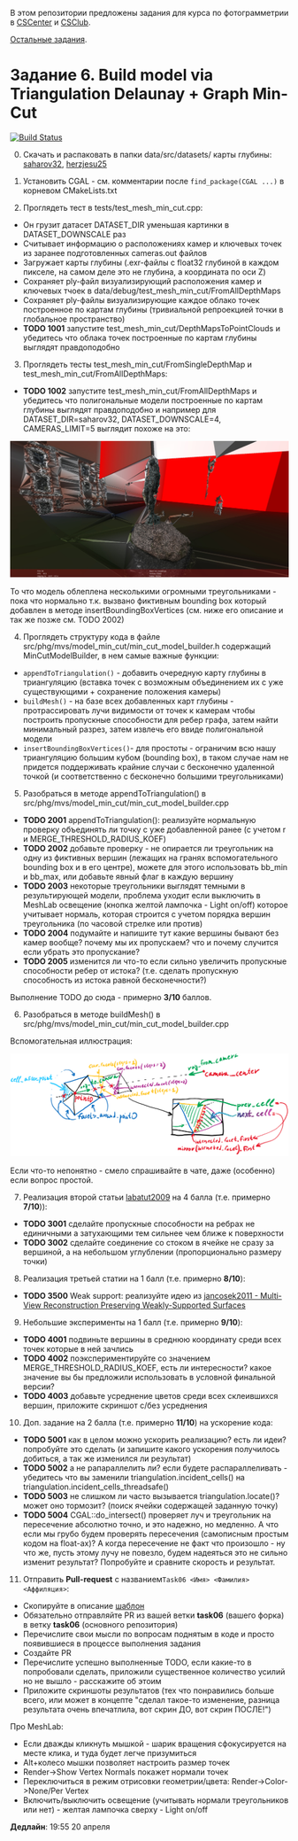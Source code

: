 В этом репозитории предложены задания для курса по фотограмметрии в [CSCenter](https://compscicenter.ru/courses/photogrammetry/) и [CSClub](https://compsciclub.ru/courses/photogrammetry/).

[Остальные задания](https://github.com/PhotogrammetryCourse/PhotogrammetryTasks2021/).

# Задание 6. Build model via Triangulation Delaunay + Graph Min-Cut

[![Build Status](https://travis-ci.com/PhotogrammetryCourse/PhotogrammetryTasks2021.svg?branch=task06)](https://travis-ci.com/PhotogrammetryCourse/PhotogrammetryTasks2021)

0. Скачать и распаковать в папки data/src/datasets/ карты глубины: [saharov32](https://disk.yandex.com/d/2fWAdzpM4ibYBg), [herzjesu25](https://disk.yandex.com/d/n3MyKUjvuVPF6Q)

1. Установить CGAL - см. комментарии после ```find_package(CGAL ...)``` в корневом CMakeLists.txt

2. Проглядеть тест в tests/test_mesh_min_cut.cpp:

 - Он грузит датасет DATASET_DIR уменьшая картинки в DATASET_DOWNSCALE раз
 - Считывает информацию о расположениях камер и ключевых точек из заранее подготовленных cameras.out файлов
 - Загружает карты глубины (.exr-файлы с float32 глубиной в каждом пикселе, на самом деле это не глубина, а координата по оси Z)
 - Сохраняет ply-файл визуализирующий расположения камер и ключевых тчоек в data/debug/test_mesh_min_cut/FromAllDepthMaps
 - Сохраняет ply-файлы визуализирующие каждое облако точек построенное по картам глубины (тривиальной репроекцией точки в глобальное пространство)
 - **TODO 1001** запустите test_mesh_min_cut/DepthMapsToPointClouds и убедитесь что облака точек построенные по картам глубины выглядят правдоподобно

3. Проглядеть тесты test_mesh_min_cut/FromSingleDepthMap и test_mesh_min_cut/FromAllDepthMaps:

 - **TODO 1002** запустите test_mesh_min_cut/FromAllDepthMaps и убедитесь что полигональные модели построенные по картам глубины выглядят правдоподобно и например для DATASET_DIR=saharov32, DATASET_DOWNSCALE=4, CAMERAS_LIMIT=5 выглядит похоже на это:

![saharov32_4_5](/.github/screens/saharov32_4_5.jpg?raw=true)

То что модель облеплена несколькими огромными треугольниками - пока что нормально т.к. вызвано фиктивным bounding box который добавлен в методе insertBoundingBoxVertices (см. ниже его описание и так же позже см. TODO 2002)
 
4. Проглядеть структуру кода в файле src/phg/mvs/model_min_cut/min_cut_model_builder.h содержащий MinCutModelBuilder, в нем самые важные функции:

 - ```appendToTriangulation()``` - добавить очередную карту глубины в триангуляцию (вставка точек с возможным объединением их с уже существующими + сохранение положения камеры)
 - ```buildMesh()``` - на базе всех добавленных карт глубины - протрассировать лучи видимости от точек к камерам чтобы построить пропускные способности для ребер графа, затем найти минимальный разрез, затем извлечь его ввиде полигональной модели
 - ```insertBoundingBoxVertices()```- для простоты - ограничим всю нашу триангуляцию большим кубом (bounding box), в таком случае нам не придется поддерживать крайние случаи с бесконечно удаленной точкой (и соответственно с бесконечно большими треугольниками) 

5. Разобраться в методе appendToTriangulation() в src/phg/mvs/model_min_cut/min_cut_model_builder.cpp

 - **TODO 2001** appendToTriangulation(): реализуйте нормальную проверку объединять ли точку с уже добавленной ранее (с учетом r и MERGE_THRESHOLD_RADIUS_KOEF)
 - **TODO 2002** добавьте проверку - не опирается ли треугольник на одну из фиктивных вершин (лежащих на гранях вспомогательного bounding box и в его центре), можете для этого использовать bb_min и bb_max, или добавьте явный флаг в каждую вершину
 - **TODO 2003** некоторые треугольники выглядят темными в результирующей модели, проблема уходит если выключить в MeshLab освещение (кнопка желтой лампочка - Light on/off) которое учитывает нормаль, которая строится с учетом порядка вершин треугольника (по часовой стрелке или против)
 - **TODO 2004** подумайте и напишите тут какие вершины бывают без камер вообще? почему мы их пропускаем? что и почему случится если убрать это пропускание?
 - **TODO 2005** изменится ли что-то если сильно увеличить пропускные способности ребер от истока? (т.е. сделать пропускную способность из истока равной бесконечности?)

Выполнение TODO до сюда - примерно **3/10** баллов.

6. Разобраться в методе buildMesh() в src/phg/mvs/model_min_cut/min_cut_model_builder.cpp

Вспомогательная иллюстрация:

![saharov32_4_5](/.github/screens/triangulation_ray_tracing.png?raw=true)

Если что-то непонятно - смело спрашивайте в чате, даже (особенно) если вопрос простой.

7. Реализация второй статьи [labatut2009](https://compsciclub.ru/courses/photogrammetry/2021-spring/classes/6940/) на 4 балла (т.е. примерно **7/10**)):

 - **TODO 3001** сделайте пропускные способности на ребрах не единичными а затухающими тем сильнее чем ближе к поверхности
 - **TODO 3002** сделайте соединение со стоком в ячейке не сразу за вершиной, а на небольшом углублении (пропорционально размеру точки)

8. Реализация третьей статии на 1 балл (т.е. примерно **8/10**):

 - **TODO 3500** Weak support: реализуйте идею из [jancosek2011 - Multi-View Reconstruction Preserving Weakly-Supported Surfaces](https://compsciclub.ru/attachments/classes/file_XyLpDjLx/jancosek2011.pdf)

9. Небольшие эксперименты на 1 балл (т.е. примерно **9/10**):

 - **TODO 4001** подвиньте вершины в среднюю координату среди всех точек которые в ней зачлись
 - **TODO 4002** поэкспериментируйте со значением MERGE_THRESHOLD_RADIUS_KOEF, есть ли интересности? какое значение вы бы предложили использовать в условной финальной версии?
 - **TODO 4003** добавьте усреднение цветов среди всех склеившихся вершин, приложите скриншот с/без усреднения
 
10. Доп. задание на 2 балла (т.е. примерно **11/10**) на ускорение кода:

 - **TODO 5001** как в целом можно ускорить реализацию? есть ли идеи? попробуйте это сделать (и запишите какого ускорения получилось добиться, а так же изменился ли результат)
 - **TODO 5002** а не рапараллелить ли? если будете распараллеливать - убедитесь что вы заменили triangulation.incident_cells() на triangulation.incident_cells_threadsafe()
 - **TODO 5003** не слишком ли часто вызывается triangulation.locate()? может оно тормозит? (поиск ячейки содержащей заданную точку)
 - **TODO 5004** CGAL::do_intersect() проверяет луч и треугольник на пересечение абсолютно точно, и это надежно, но медленно. А что если мы грубо будем проверять пересечения (самописным простым кодом на float-ах)? А когда пересечение не факт что произошло - ну что же, пусть этому лучу не повезло, будем надеяться это не сильно изменит результат? Попробуйте и сравните скорость и результат.

11. Отправить **Pull-request** с названием```Task06 <Имя> <Фамилия> <Аффиляция>```:

 - Скопируйте в описание [шаблон](https://raw.githubusercontent.com/PhotogrammetryCourse/PhotogrammetryTasks2021/task06/.github/pull_request_template.md)
 - Обязательно отправляйте PR из вашей ветки **task06** (вашего форка) в ветку **task06** (основного репозитория)
 - Перечислите свои мысли по вопросам поднятым в коде и просто появившиеся в процессе выполнения задания
 - Создайте PR
 - Перечислите успешно выполненные TODO, если какие-то в попробовали сделать, приложили существенное количество усилий но не вышло - расскажите об этоим
 - Приложите скриншоты результатов (тех что понравились больше всего, или может в концепте "сделал такое-то изменение, разница результата очень впечатлила, вот скрин ДО, вот скрин ПОСЛЕ!")
 
Про MeshLab:

 - Если дважды кликнуть мышкой - шарик вращения сфокусируется на месте клика, и туда будет легче призумиться
 - Alt+колесо мышки позволяет настроить размер точек
 - Render->Show Vertex Normals покажет нормали точек
 - Переключиться в режим отрисовки геометрии/цвета: Render->Color->None/Per Vertex
 - Включить/выключить освещение (учитывать нормали треугольников или нет) - желтая лампочка сверху - Light on/off

**Дедлайн**: 19:55 20 апреля
